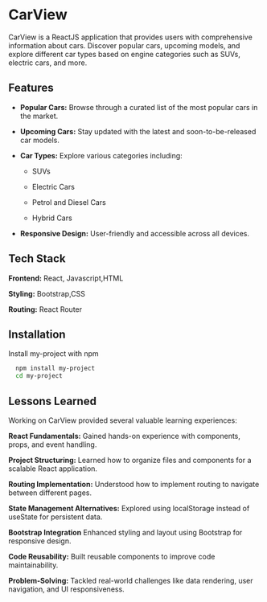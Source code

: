 # CarView

CarView is a ReactJS application that provides users with comprehensive information about cars. Discover popular cars, upcoming models, and explore different car types based on engine categories such as SUVs, electric cars, and more.


## Features

- **Popular Cars:** Browse through a curated list of the most popular cars in the market.

- **Upcoming Cars:** Stay updated with the latest and soon-to-be-released car models.

- **Car Types:** Explore various categories including:

   - SUVs

    - Electric Cars

    - Petrol and Diesel Cars

    - Hybrid Cars

- **Responsive Design:** User-friendly and accessible across all devices.


## Tech Stack

**Frontend:** React, Javascript,HTML

**Styling:** Bootstrap,CSS

**Routing:** React Router

  
## Installation

Install my-project with npm

```bash
  npm install my-project
  cd my-project
```
    
## Lessons Learned

Working on CarView provided several valuable learning experiences:

**React Fundamentals:** Gained hands-on experience with components, props, and event handling.

**Project Structuring:** Learned how to organize files and components for a scalable React application.

**Routing Implementation:** Understood how to implement routing to navigate between different pages.

**State Management Alternatives:** Explored using localStorage instead of useState for persistent data.

**Bootstrap Integration** Enhanced styling and layout using Bootstrap for responsive design.

**Code Reusability:** Built reusable components to improve code maintainability.

**Problem-Solving:** Tackled real-world challenges like data rendering, user navigation, and UI responsiveness.



